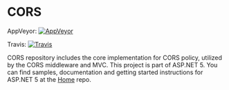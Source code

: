 CORS
===
AppVeyor: [![AppVeyor](https://ci.appveyor.com/api/projects/status/yi0m8evjtg107o12/branch/dev?svg=true)](https://ci.appveyor.com/project/aspnetci/CORS/branch/dev)

Travis:   [![Travis](https://travis-ci.org/aspnet/CORS.svg?branch=dev)](https://travis-ci.org/aspnet/CORS)

CORS repository includes the core implementation for CORS policy, utilized by the CORS middleware and MVC.
This project is part of ASP.NET 5. You can find samples, documentation and getting started instructions for ASP.NET 5 at the [Home](https://github.com/aspnet/home) repo.
